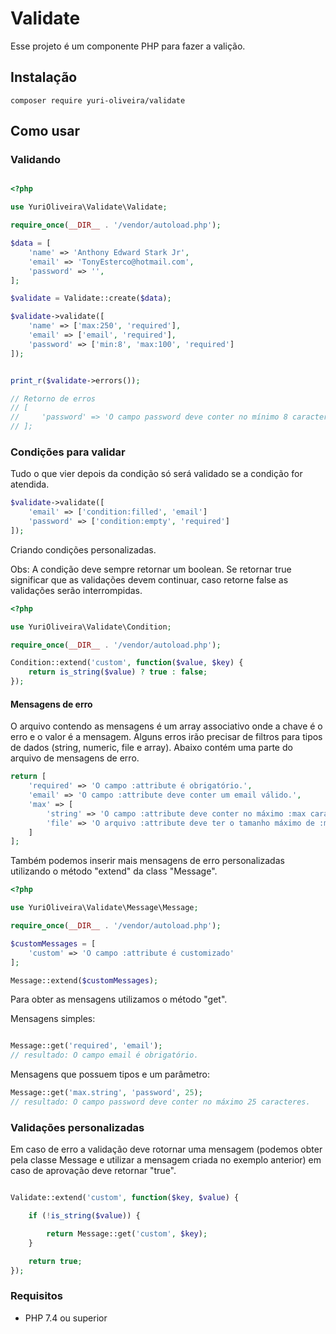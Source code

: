 # Validate

Esse projeto é um componente PHP para fazer a valição.

## Instalação

```shell
composer require yuri-oliveira/validate
```

## Como usar

### Validando

```php

<?php

use YuriOliveira\Validate\Validate;

require_once(__DIR__ . '/vendor/autoload.php');

$data = [
    'name' => 'Anthony Edward Stark Jr',
    'email' => 'TonyEsterco@hotmail.com',
    'password' => '',
];

$validate = Validate::create($data);

$validate->validate([
    'name' => ['max:250', 'required'],
    'email' => ['email', 'required'],
    'password' => ['min:8', 'max:100', 'required']
]);


print_r($validate->errors());

// Retorno de erros
// [
//     'password' => 'O campo password deve conter no mínimo 8 caracteres.'
// ];

```

### Condições para validar

Tudo o que vier depois da condição só será validado se a condição for atendida.

```php
$validate->validate([
    'email' => ['condition:filled', 'email']
    'password' => ['condition:empty', 'required']
]);

```

Criando condições personalizadas.

Obs: A condição deve sempre retornar um boolean. Se retornar true significar que as validações devem continuar, caso retorne false as validações serão interrompidas.

```php
<?php

use YuriOliveira\Validate\Condition;

require_once(__DIR__ . '/vendor/autoload.php');

Condition::extend('custom', function($value, $key) {
    return is_string($value) ? true : false;
});

```

#### Mensagens de erro

O arquivo contendo as mensagens é um array associativo onde a chave é o erro e o valor é a mensagem. Alguns erros irão precisar de filtros para tipos de dados (string, numeric, file e array). Abaixo contém uma parte do arquivo de mensagens de erro.

```php
return [
    'required' => 'O campo :attribute é obrigatório.',
    'email' => 'O campo :attribute deve conter um email válido.',
    'max' => [
        'string' => 'O campo :attribute deve conter no máximo :max caracteres.',
        'file' => 'O arquivo :attribute deve ter o tamanho máximo de :max.'
    ]
];

```
Também podemos inserir mais mensagens de erro personalizadas utilizando o método "extend" da class "Message".

```php
<?php

use YuriOliveira\Validate\Message\Message;

require_once(__DIR__ . '/vendor/autoload.php');

$customMessages = [
    'custom' => 'O campo :attribute é customizado'
];

Message::extend($customMessages);

```

Para obter as mensagens utilizamos o método "get".

Mensagens simples:

```php

Message::get('required', 'email');
// resultado: O campo email é obrigatório.
```

Mensagens que possuem tipos e um parâmetro:
```php
Message::get('max.string', 'password', 25);
// resultado: O campo password deve conter no máximo 25 caracteres.

```

### Validações personalizadas

Em caso de erro a validação deve rotornar uma mensagem (podemos obter pela classe Message e utilizar a mensagem criada no exemplo anterior) em caso de aprovação deve retornar "true".

```php

Validate::extend('custom', function($key, $value) {

    if (!is_string($value)) {

        return Message::get('custom', $key);
    }

    return true;
});

```

### Requisitos

- PHP 7.4 ou superior

